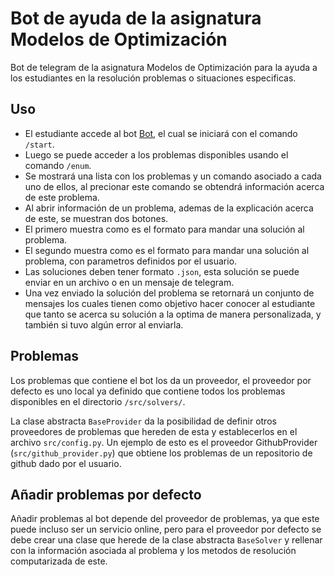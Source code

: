 # Bot de ayuda de la asignatura Modelos de Optimización

Bot de telegram de la asignatura Modelos de Optimización para la ayuda a los
estudiantes en la resolución problemas o situaciones especificas. 

## Uso

- El estudiante accede al bot [Bot](https://t.me/ModelosOptimizacion_bot), el
  cual se iniciará con el comando `/start`. 
- Luego se puede acceder a los problemas disponibles usando el comando `/enum`.
- Se mostrará una lista con los problemas y un comando asociado a cada uno de
  ellos, al precionar este comando se obtendrá información acerca de este
  problema.
- Al abrir información de un problema, ademas de la explicación acerca de este,
  se muestran dos botones.
- El primero muestra como es el formato para mandar una solución al problema.
- El segundo muestra como es el formato para mandar una solución al problema,
  con parametros definidos por el usuario.
- Las soluciones deben tener formato `.json`, esta solución se puede enviar en 
  un archivo o en un mensaje de telegram.
- Una vez enviado la solución del problema se retornará un conjunto de mensajes
  los cuales tienen como objetivo hacer conocer al estudiante que tanto se
  acerca su solución a la optima de manera personalizada, y también si tuvo
  algún error al enviarla.

## Problemas

Los problemas que contiene el bot los da un proveedor, el proveedor por defecto
es uno local ya definido que contiene todos los problemas disponibles en el
directorio `/src/solvers/`.

La clase abstracta `BaseProvider` da la posibilidad de definir otros proveedores
de problemas que hereden de esta y establecerlos en el archivo `src/config.py`. 
Un ejemplo de esto es el proveedor GithubProvider (`src/github_provider.py`) 
que obtiene los problemas de un repositorio de github dado por el usuario.

## Añadir problemas por defecto

Añadir problemas al bot depende del proveedor de problemas, ya que este puede
incluso ser un servicio online, pero para el proveedor por defecto se debe
crear una clase que herede de la clase abstracta `BaseSolver` y rellenar con la
información asociada al problema y los metodos de resolución computarizada de
este. 

